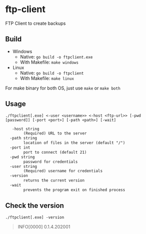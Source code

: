 # ftp-client

FTP Client to create backups

## Build

- Windows
  - Native: `go build -o ftpclient.exe`
  - With Makefile: `make windows`
- Linux
  - Native: `go build -o ftpclient`
  - With Makefile: `make linux`

For make binary for both OS, just use `make` or `make both`

## Usage

`./ftpclient[.exe] <-user <username>> <-host <ftp-url>> [-pwd [password]] [-port <port>] [-path <path>] [-wait]`

```txt
   -host string
        (Required) URL to the server
  -path string
        location of files in the server (default "/")
  -port int
        port to connect (default 21)
  -pwd string
        password for credentials
  -user string
        (Required) username for credentials
  -version
        returns the current version
  -wait
        prevents the program exit on finished process

```

## Check the version

`./ftpclient[.exe] -version`

> INFO[0000] 0.1.4.202001 